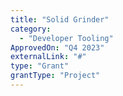 ```yaml
---
title: "Solid Grinder"
category:
  - "Developer Tooling"
ApprovedOn: "Q4 2023"
externalLink: "#"
type: "Grant"
grantType: "Project"
---
```

